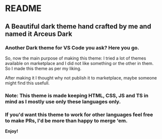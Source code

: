 # README
## A Beautiful dark theme hand crafted by me and named it Arceus Dark

### Another Dark theme for VS Code you ask? Here you go.

So, now the main purpose of making this theme: I tried a lot of themes available on marketplace and I did not like something or the other in them. So I made this theme as per my liking.

After making it I thought why not publish it to marketplace, maybe someone might find this usefull.

### Note: This theme is made keeping HTML, CSS, JS and TS in mind as I mostly use only these languages only.

### If you'd want this theme to work for other languages feel free to make PRs, I'd be more than happy to merge 'em.

**Enjoy!**
